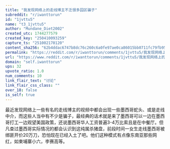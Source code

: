 ```yaml
---
title: "我发现网络上的走线博主不乏很多园区骗子"
subreddit: "r/iwanttorun"
id: "1jvttu5"
name: "t3_1jvttu5"
author: "Mundane_Diet2002"
created_utc: 1744277579
created_key: "250410093259"
capture_ts: "251002170120"
content_sha256: "62b4ddac6747b8dc76c260c6a0fe97ae0ca86015bb0711fc79fb9524c075492d"
permalink: "https://reddit.com/r/iwanttorun/comments/1jvttu5/我发现网络上的走线博主不乏很多园区骗子/"
url: "https://www.reddit.com/r/iwanttorun/comments/1jvttu5/我发现网络上的走线博主不乏很多园区骗子/"
domain: "self.iwanttorun"
ups: 32
upvote_ratio: 1.0
num_comments: 10
link_flair_text: "讨论"
link_flair_css_class: ""
over_18: false
is_self: true
---
```


最近发现网络上一些有名的走线博主的视频中都会出现一些墨西哥蛇头、或是走线中介，而这些人当中有不少是骗子，最经典的话术就是来了墨西哥可以一边在墨西哥打工一边观望美国政策，还说墨西哥华人工资普遍3-4万比索且是在中餐厅。但凡查过墨西哥实际情况的都会认识到这纯属杀猪盘，前段时间一女生走线墨西哥被绑匪开价20万刀，恐怕现在已经入土了吧。他们这种模式有点像东南亚那些网红，如柬埔寨小六，李赛高等。
